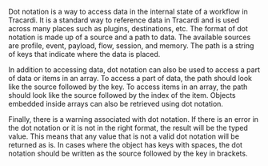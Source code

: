 Dot notation is a way to access data in the internal state of a workflow in Tracardi. It is a standard way to reference data in Tracardi and is used across many places such as plugins, destinations, etc. The format of dot notation is made up of a source and a path to data. The available sources are profile, event, payload, flow, session, and memory. The path is a string of keys that indicate where the data is placed. 

In addition to accessing data, dot notation can also be used to access a part of data or items in an array. To access a part of data, the path should look like the source followed by the key. To access items in an array, the path should look like the source followed by the index of the item. Objects embedded inside arrays can also be retrieved using dot notation. 

Finally, there is a warning associated with dot notation. If there is an error in the dot notation or it is not in the right format, the result will be the typed value. This means that any value that is not a valid dot notation will be returned as is. In cases where the object has keys with spaces, the dot notation should be written as the source followed by the key in brackets.